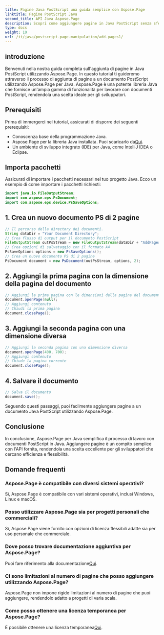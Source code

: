 ```yaml
---
title: Pagine Java PostScript una guida semplice con Aspose.Page
linktitle: Pagine PostScript Java
second_title: API Java Aspose.Page
description: Scopri come aggiungere pagine in Java PostScript senza sforzo utilizzando Aspose.Page. Migliora la creazione di documenti con questa potente libreria Java.
type: docs
weight: 10
url: /it/java/postscript-page-manipulation/add-pages1/
---
```

## introduzione
Benvenuti nella nostra guida completa sull'aggiunta di pagine in Java PostScript utilizzando Aspose.Page. In questo tutorial ti guideremo attraverso il processo di aggiunta di pagine a un documento PostScript utilizzando Aspose.Page per Java. Aspose.Page è una potente libreria Java che fornisce un'ampia gamma di funzionalità per lavorare con documenti PostScript, rendendola una scelta ideale per gli sviluppatori.
## Prerequisiti
Prima di immergerci nel tutorial, assicurati di disporre dei seguenti prerequisiti:
- Conoscenza base della programmazione Java.
-  Aspose.Page per la libreria Java installata. Puoi scaricarlo da[Qui](https://releases.aspose.com/page/java/).
- Un ambiente di sviluppo integrato (IDE) per Java, come IntelliJ IDEA o Eclipse.
## Importa pacchetti
Assicurati di importare i pacchetti necessari nel tuo progetto Java. Ecco un esempio di come importare i pacchetti richiesti:
```java
import java.io.FileOutputStream;
import com.aspose.eps.PsDocument;
import com.aspose.eps.device.PsSaveOptions;

```
## 1. Crea un nuovo documento PS di 2 pagine
```java
// Il percorso della directory dei documenti.
String dataDir = "Your Document Directory";
// Crea flusso di output per il documento PostScript
FileOutputStream outPsStream = new FileOutputStream(dataDir + "AddPages1_outPS.ps");
// Crea opzioni di salvataggio con il formato A4
PsSaveOptions options = new PsSaveOptions();
// Crea un nuovo documento PS di 2 pagine
PsDocument document = new PsDocument(outPsStream, options, 2);
```
## 2. Aggiungi la prima pagina con la dimensione della pagina del documento
```java
// Aggiungi la prima pagina con le dimensioni della pagina del documento
document.openPage(null);
// Aggiungi contenuto
// Chiudi la prima pagina
document.closePage();
```
## 3. Aggiungi la seconda pagina con una dimensione diversa
```java
// Aggiungi la seconda pagina con una dimensione diversa
document.openPage(400, 700);
// Aggiungi contenuto
// Chiude la pagina corrente
document.closePage();
```
## 4. Salvare il documento
```java
// Salva il documento
document.save();
```
Seguendo questi passaggi, puoi facilmente aggiungere pagine a un documento Java PostScript utilizzando Aspose.Page.
## Conclusione
In conclusione, Aspose.Page per Java semplifica il processo di lavoro con documenti PostScript in Java. Aggiungere pagine è un compito semplice con l'API fornita, rendendola una scelta eccellente per gli sviluppatori che cercano efficienza e flessibilità.
## Domande frequenti
### Aspose.Page è compatibile con diversi sistemi operativi?
Sì, Aspose.Page è compatibile con vari sistemi operativi, inclusi Windows, Linux e macOS.
### Posso utilizzare Aspose.Page sia per progetti personali che commerciali?
Sì, Aspose.Page viene fornito con opzioni di licenza flessibili adatte sia per uso personale che commerciale.
### Dove posso trovare documentazione aggiuntiva per Aspose.Page?
 Puoi fare riferimento alla documentazione[Qui](https://reference.aspose.com/page/java/).
### Ci sono limitazioni al numero di pagine che posso aggiungere utilizzando Aspose.Page?
Aspose.Page non impone rigide limitazioni al numero di pagine che puoi aggiungere, rendendolo adatto a progetti di varia scala.
### Come posso ottenere una licenza temporanea per Aspose.Page?
 È possibile ottenere una licenza temporanea[Qui](https://purchase.aspose.com/temporary-license/).